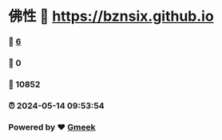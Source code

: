 # 佛性 :link: https://bznsix.github.io 
### :page_facing_up: [6](https://bznsix.github.io/tag.html) 
### :speech_balloon: 0 
### :hibiscus: 10852 
### :alarm_clock: 2024-05-14 09:53:54 
### Powered by :heart: [Gmeek](https://github.com/Meekdai/Gmeek)
